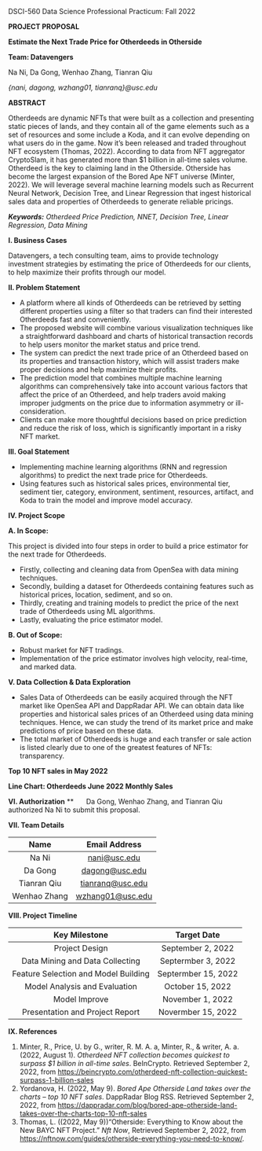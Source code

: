 ﻿DSCI-560 Data Science Professional Practicum: Fall 2022

**PROJECT PROPOSAL** 

**Estimate the Next Trade Price for Otherdeeds in Otherside**

**Team: Datavengers**

Na Ni, Da Gong, Wenhao Zhang, Tianran Qiu 

*{nani, dagong, wzhang01, tianranq}@usc.edu* 

**ABSTRACT** 

Otherdeeds are dynamic NFTs that were built as a collection and presenting static pieces of lands, and they contain all of the game elements such as a set of resources and some include a Koda, and it can evolve depending on what users do in the game. Now it’s been released and traded throughout NFT ecosystem (Thomas, 2022). According to data from NFT aggregator CryptoSlam, it has generated more than $1 billion in all-time sales volume. Otherdeed is the key to claiming land in the Otherside. Otherside has become the largest expansion of the Bored Ape NFT universe (Minter, 2022). We will leverage several machine learning models such as Recurrent Neural Network, Decision Tree, and Linear Regression that ingest historical sales data and properties of Otherdeeds to generate reliable pricings.

***Keywords:** Otherdeed Price Prediction, NNET, Decision Tree, Linear Regression, Data Mining* 

**I. Business Cases** 

Datavengers, a tech consulting team, aims to provide technology investment strategies by estimating the price of Otherdeeds for our clients, to help maximize their profits through our model.

**II. Problem Statement** 

- A platform where all kinds of Otherdeeds can be retrieved by setting different properties using a filter so that traders can find their interested Otherdeeds fast and conveniently. 
- The proposed website will combine various visualization techniques like a straightforward dashboard and charts of historical transaction records to help users monitor the market status and price trend.
- The system can predict the next trade price of an Otherdeed based on its properties and transaction history, which will assist traders make proper decisions and help maximize their profits.
- The prediction model that combines multiple machine learning algorithms can comprehensively take into account various factors that affect the price of an Otherdeed, and help traders avoid making improper judgments on the price due to information asymmetry or ill-consideration. 
- Clients can make more thoughtful decisions based on price prediction and reduce the risk of loss, which is significantly important in a risky NFT market.

**III. Goal Statement**

- Implementing machine learning algorithms (RNN and regression algorithms) to predict the next trade price for Otherdeeds.
- Using features such as historical sales prices, environmental tier, sediment tier, category, environment, sentiment, resources, artifact, and Koda to train the model and improve model accuracy.

**IV. Project Scope** 

**A. In Scope:** 

This project is divided into four steps in order to build a price estimator for the next trade for Otherdeeds.

- Firstly, collecting and cleaning data from OpenSea with data mining techniques.
- Secondly, building a dataset for Otherdeeds containing features such as historical prices, location, sediment, and so on.
- Thirdly, creating and training models to predict the price of the next trade of Otherdeeds using ML algorithms.
- Lastly, evaluating the price estimator model.

**B. Out of Scope:** 

- Robust market for NFT tradings.
- Implementation of the price estimator involves high velocity, real-time, and marked data.

**V. Data Collection & Data Exploration** 

- Sales Data of Otherdeeds can be easily acquired through the NFT market like OpenSea API and DappRadar API. We can obtain data like properties and historical sales prices of an Otherdeed using data mining techniques. Hence, we can study the trend of its market price and make predictions of price based on these data.
- The total market of Otherdeeds is huge and each transfer or sale action is listed clearly due to one of the greatest features of NFTs: transparency.

**Top 10 NFT sales in May 2022**

**Line Chart: Otherdeeds June 2022 Monthly Sales**

**VI. Authorization**
**
`	`Da Gong, Wenhao Zhang, and Tianran Qiu authorized Na Ni to submit this proposal.

**VII. Team Details**

|**Name**|**Email Address**|
| :-: | :-: |
|Na Ni|nani@usc.edu|
|Da Gong|dagong@usc.edu|
|Tianran Qiu|tianranq@usc.edu|
|Wenhao Zhang|wzhang01@usc.edu|
**VIII. Project Timeline**

|**Key Milestone**|**Target Date**|
| :-: | :-: |
|Project Design|September 2, 2022|
|Data Mining and Data Collecting|Septermber 3, 2022|
|Feature Selection and Model Building|Septermber 15, 2022|
|Model Analysis and Evaluation|October 15, 2022|
|Model Improve|November 1, 2022|
|Presentation and Project Report|Novermber 15, 2022|
**IX. References**

1. Minter, R., Price, U. by G., writer, R. M. A. a, Minter, R., & writer, A. a. (2022, August 1). *Otherdeed NFT collection becomes quickest to surpass $1 billion in all-time sales*. BeInCrypto. Retrieved September 2, 2022, from <https://beincrypto.com/otherdeed-nft-collection-quickest-surpass-1-billion-sales>
1. Yordanova, H. (2022, May 9). *Bored Ape Otherside Land takes over the charts – top 10 NFT sales*. DappRadar Blog RSS. Retrieved September 2, 2022, from <https://dappradar.com/blog/bored-ape-otherside-land-takes-over-the-charts-top-10-nft-sales> 
1. Thomas, L. ((2022, May 9))“Otherside: Everything to Know about the New BAYC NFT Project.” *Nft Now*, Retrieved September 2, 2022, from <https://nftnow.com/guides/otherside-everything-you-need-to-know/>.
